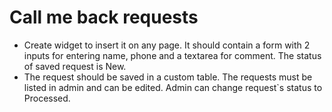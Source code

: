 # Call me back requests
* Create widget to insert it on any page. It should contain a form with 2 inputs for entering name, phone and a textarea for comment. The status of saved request is New.
* The request should be saved in a custom table. The requests must be listed in admin and can be edited. Admin can change request`s status to Processed.  
